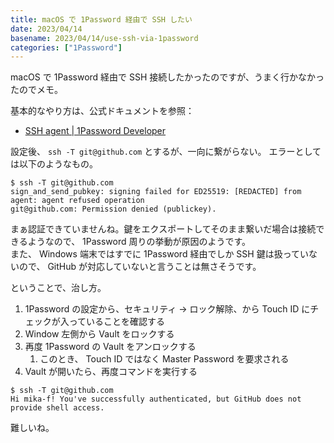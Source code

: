 ```yaml
---
title: macOS で 1Password 経由で SSH したい
date: 2023/04/14
basename: 2023/04/14/use-ssh-via-1password
categories: ["1Password"]
---
```


macOS で 1Password 経由で SSH 接続したかったのですが、うまく行かなかったのでメモ。

基本的なやり方は、公式ドキュメントを参照：

- [SSH agent | 1Password Developer](https://developer.1password.com/docs/ssh/agent)

設定後、 `ssh -T git@github.com` とするが、一向に繋がらない。
エラーとしては以下のようなもの。

```
$ ssh -T git@github.com
sign_and_send_pubkey: signing failed for ED25519: [REDACTED] from agent: agent refused operation
git@github.com: Permission denied (publickey).
```

まぁ認証できていませんね。鍵をエクスポートしてそのまま繋いだ場合は接続できるようなので、 1Password 周りの挙動が原因のようです。  
また、 Windows 端末ではすでに 1Password 経由でしか SSH 鍵は扱っていないので、 GitHub が対応していないと言うことは無さそうです。

ということで、治し方。

1. 1Password の設定から、セキュリティ → ロック解除、から Touch ID にチェックが入っていることを確認する
2. Window 左側から Vault をロックする
3. 再度 1Password の Vault をアンロックする
   1. このとき、 Touch ID ではなく Master Password を要求される
4. Vault が開いたら、再度コマンドを実行する

```
$ ssh -T git@github.com
Hi mika-f! You've successfully authenticated, but GitHub does not provide shell access.
```

難しいね。
